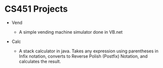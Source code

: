 # CS451 Projects

- Vend
  - A simple vending machine simulator done in VB.net

- Calc
  - A stack calculator in java. Takes any expression using parentheses in Infix notation, converts to Reverse Polish (Postfix) Notation, and calculates the result.